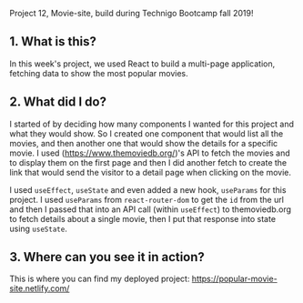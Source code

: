 Project 12, Movie-site, build during Technigo Bootcamp fall 2019!

## 1. What is this?

In this week's project, we used React to build a multi-page application, fetching data to show the most popular movies. 

## 2. What did I do?
I started of by deciding how many components I wanted for this project and what they would show. So I created one component that would list all the movies, and then another one that would show the details for a specific movie. I used (https://www.themoviedb.org/)'s API to fetch the movies and to display them on the first page and then I did another fetch to create the link that would send the visitor to a detail page when clicking on the movie.

I used `useEffect`, `useState` and even added a new hook, `useParams` for this project. I used `useParams` from `react-router-dom` to get the `id` from the url and then I passed that into an API call (within `useEffect`) to themoviedb.org to fetch details about a single movie, then I put that response into state using `useState`. 

## 3. Where can you see it in action?

This is where you can find my deployed project:
https://popular-movie-site.netlify.com/